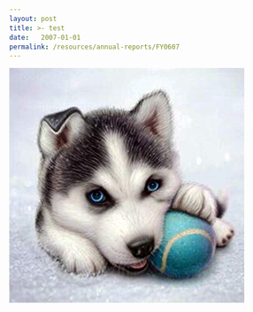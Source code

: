 ```yaml
---
layout: post
title: >- test
date:   2007-01-01
permalink: /resources/annual-reports/FY0607
---
```


  <img src="images/test/baby-husky.jpg" alt="Group Photo">
